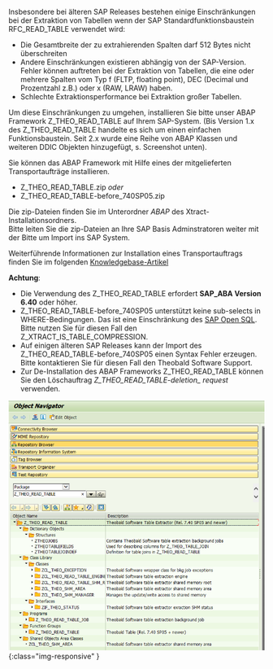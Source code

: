 Insbesondere bei älteren SAP Releases bestehen einige Einschränkungen bei der Extraktion von Tabellen wenn der SAP Standardfunktionsbaustein RFC_READ_TABLE verwendet wird:

- Die Gesamtbreite der zu extrahierenden Spalten darf 512 Bytes nicht überschreiten
- Andere Einschränkungen existieren abhängig von der SAP-Version. 
  Fehler können auftreten bei der Extraktion von Tabellen, die eine oder mehrere Spalten vom Typ f (FLTP, floating point), DEC (Decimal und Prozentzahl z.B.) oder x (RAW, LRAW) haben.
- Schlechte Extraktionsperformance bei Extraktion großer Tabellen.

Um diese Einschränkungen zu umgehen, installieren Sie bitte unser ABAP Framework Z_THEO_READ_TABLE auf Ihrem SAP-System.
(Bis Version 1.x des Z_THEO_READ_TABLE handelte es sich um einen einfachen Funktionsbaustein. Seit 2.x wurde eine Reihe von ABAP Klassen und weiteren DDIC Objekten hinzugefügt, s. Screenshot unten).


Sie können das ABAP Framework mit Hilfe eines der mitgelieferten Transportaufträge installieren.
- Z_THEO_READ_TABLE.zip *oder* 
- Z_THEO_READ_TABLE-before_740SP05.zip<br>

Die zip-Dateien finden Sie im Unterordner *ABAP* des Xtract-Installationsordners. <br>
Bitte leiten Sie die zip-Dateien an Ihre SAP Basis Adminstratoren weiter mit der Bitte um Import ins SAP System.

Weiterführende Informationen zur Installation eines Transportauftrags finden Sie im folgenden [Knowledgebase-Artikel](https://kb.theobald-software.com/sap/how-to-import-an-sap-transport-request-with-the-transport-management-system-stms)

**Achtung**:
- Die Verwendung des Z_THEO_READ_TABLE erfordert **SAP_ABA Version 6.40** oder höher.
- Z_THEO_READ_TABLE-before_740SP05 unterstützt keine sub-selects in WHERE-Bedingungen. Das ist eine Einschränkung des [SAP Open SQL](https://blogs.sap.com/2014/02/06/abap-news-for-release-740-sp05/). Bitte nutzen Sie für diesen Fall den Z_XTRACT_IS_TABLE_COMPRESSION.
- Auf einigen älteren SAP Releases kann der Import des Z_THEO_READ_TABLE-before_740SP05 einen Syntax Fehler erzeugen. Bitte kontaktieren Sie für diesen Fall den Theobald Software Support.
- Zur De-Installation des ABAP Frameworks Z_THEO_READ_TABLE können Sie den Löschauftrag *Z_THEO_READ_TABLE-deletion_ request* verwenden.


![Z_THEO_READ_TABLE_SE80](/img/content/Z_THEO_READ_TABLE_SE80.png){:class="img-responsive" }
